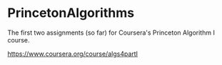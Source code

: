 # PrincetonAlgorithms
The first two assignments (so far) for Coursera's Princeton Algorithm I course. 

https://www.coursera.org/course/algs4partI

